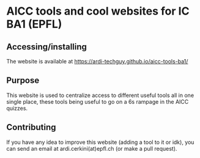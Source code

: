 # AICC tools and cool websites for IC BA1 (EPFL)

## Accessing/installing

The website is available at https://ardi-techguy.github.io/aicc-tools-ba1/

## Purpose

This website is used to centralize access to different useful tools all in one single place, these tools being useful to go on a 6s rampage in the AICC quizzes.

## Contributing

If you have any idea to improve this website (adding a tool to it or idk), you can send an email at ardi.cerkini(at)epfl.ch (or make a pull request).

